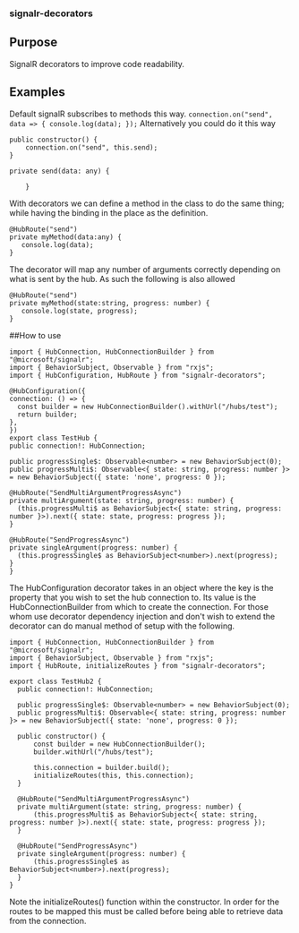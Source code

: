 ### signalr-decorators
## Purpose
SignalR decorators to improve code readability.

## Examples

Default signalR subscribes to methods this way.
`
connection.on("send", data => {
    console.log(data);
});
`
Alternatively you could do it this way
```
public constructor() {
    connection.on("send", this.send);
}

private send(data: any) {

    }
```
With decorators we can define a method in the class to do the same thing; while having the binding in the place as the definition.

``` 
@HubRoute("send")
private myMethod(data:any) {
   console.log(data);
}
  ```
The decorator will map any number of arguments correctly depending on what is sent by the hub. As such the following is also allowed

``` 
@HubRoute("send")
private myMethod(state:string, progress: number) {
   console.log(state, progress);
}
  ```
  
  ##How to use
  ```
import { HubConnection, HubConnectionBuilder } from "@microsoft/signalr";
import { BehaviorSubject, Observable } from "rxjs";
import { HubConfiguration, HubRoute } from "signalr-decorators";

@HubConfiguration({
  connection: () => {
    const builder = new HubConnectionBuilder().withUrl("/hubs/test");
    return builder;
  },
})
export class TestHub {
  public connection!: HubConnection;

  public progressSingle$: Observable<number> = new BehaviorSubject(0);
  public progressMulti$: Observable<{ state: string, progress: number }> = new BehaviorSubject({ state: 'none', progress: 0 });

  @HubRoute("SendMultiArgumentProgressAsync")
  private multiArgument(state: string, progress: number) {
    (this.progressMulti$ as BehaviorSubject<{ state: string, progress: number }>).next({ state: state, progress: progress });
  }

  @HubRoute("SendProgressAsync")
  private singleArgument(progress: number) {
    (this.progressSingle$ as BehaviorSubject<number>).next(progress);
  }
}
  ```
  
  The HubConfiguration decorator takes in an object where the key is the property that you wish to set the hub connection to. Its value is the HubConnectionBuilder from which to create the connection. For those whom use decorator dependency injection and don't wish to extend the decorator can do manual method of setup with the following.
  
  ```
  import { HubConnection, HubConnectionBuilder } from "@microsoft/signalr";
import { BehaviorSubject, Observable } from "rxjs";
import { HubRoute, initializeRoutes } from "signalr-decorators";

export class TestHub2 {
    public connection!: HubConnection;

    public progressSingle$: Observable<number> = new BehaviorSubject(0);
    public progressMulti$: Observable<{ state: string, progress: number }> = new BehaviorSubject({ state: 'none', progress: 0 });

    public constructor() {
        const builder = new HubConnectionBuilder();
        builder.withUrl("/hubs/test");

        this.connection = builder.build();
        initializeRoutes(this, this.connection);
    }
    
    @HubRoute("SendMultiArgumentProgressAsync")
    private multiArgument(state: string, progress: number) {
        (this.progressMulti$ as BehaviorSubject<{ state: string, progress: number }>).next({ state: state, progress: progress });
    }

    @HubRoute("SendProgressAsync")
    private singleArgument(progress: number) {
        (this.progressSingle$ as BehaviorSubject<number>).next(progress);
    }
}
  ```
  
  Note the initializeRoutes() function within the constructor. In order for the routes to be mapped this must be called before being able to retrieve data from the connection.
